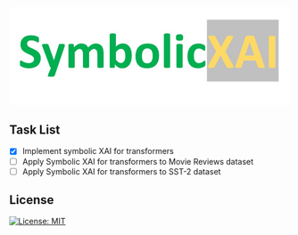 <p align="center">
    <img src="figures/logo.jpeg" width="700" title="The Logo">
 </p>

## Task List
- [x] Implement symbolic XAI for transformers
- [ ] Apply Symbolic XAI for transformers to Movie Reviews dataset
- [ ] Apply Symbolic XAI for transformers to SST-2 dataset

## License
[![License: MIT](https://img.shields.io/github/license/FarnoushRJ/MLAlgorithms?color=blueviolet&style=for-the-badge)](https://opensource.org/licenses/MIT)
